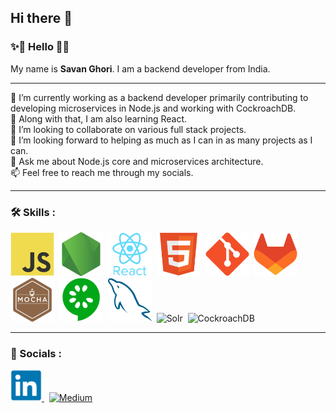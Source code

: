 ## Hi there 👋

### ✨👋 Hello 👋✨

My name is **Savan Ghori**. I am a backend developer from India.

---

🔭 I’m currently working as a backend developer primarily contributing to developing microservices in Node.js and working with CockroachDB.<br>
🌱 Along with that, I am also learning React.<br>
👯 I’m looking to collaborate on various full stack projects.<br>
🤔 I’m looking forward to helping as much as I can in as many projects as I can.<br>
💬 Ask me about Node.js core and microservices architecture.<br>
📫 Feel free to reach me through my socials.<br>

---

### :hammer_and_wrench: Skills :
<div>
  <img src="https://github.com/devicons/devicon/blob/master/icons/javascript/javascript-original.svg" title="JavaScript" alt="JavaScript" width="70" height="70"/>&nbsp;
  <img src="https://github.com/devicons/devicon/blob/master/icons/nodejs/nodejs-original.svg" title="NodeJs" alt="NodeJs" width="70" height="70"/>&nbsp;
  <img src="https://github.com/devicons/devicon/blob/master/icons/react/react-original-wordmark.svg" title="React" alt="React" width="70" height="70"/>&nbsp;
  <img src="https://github.com/devicons/devicon/blob/master/icons/html5/html5-original.svg" title="HTML5" alt="HTML" width="70" height="70"/>&nbsp;
  <img src="https://github.com/devicons/devicon/blob/master/icons/git/git-original.svg" title="Git" alt="Git" width="70" height="70"/>&nbsp;
  <img src="https://github.com/devicons/devicon/blob/master/icons/gitlab/gitlab-original.svg" title="Gitlab" alt="Gitlab" width="70" height="70"/>&nbsp;
  <img src="https://github.com/devicons/devicon/blob/master/icons/mocha/mocha-plain.svg" title="Mocha" alt="Mocha" width="70" height="70"/>&nbsp;
  <img src="https://github.com/devicons/devicon/blob/master/icons/cucumber/cucumber-plain.svg" title="Cucumber" alt="Cucumber" width="70" height="70"/>&nbsp;
  <img src="https://github.com/devicons/devicon/blob/master/icons/mysql/mysql-original.svg" title="MySQL"  alt="MySQL" width="70" height="70"/>&nbsp;
  <img src="https://img.stackshare.io/service/4483/default_2e67ca5c691a5ecab8b19ffaeb371128b4266409.png" title="Solr"  alt="Solr" width="70" height="70"/>&nbsp;
  <img src="https://upload.wikimedia.org/wikipedia/en/3/31/Cockroach_Labs_Logo.png" title="CockroachDB"  alt="CockroachDB" width="70" height="70"/>&nbsp;
</div>

---

### 🙂 Socials :
<div>
  <a href="https://www.linkedin.com/in/savan-ghori-77000a1b4/">
    <img src="https://github.com/devicons/devicon/blob/master/icons/linkedin/linkedin-original.svg" title="LinkedIn" alt="LinkedIn" width="50" height="50"/>
  </a>&nbsp;
  <a href="https://medium.com/@savanghori1203">
    <img src="https://cdn-icons-png.flaticon.com/512/5968/5968885.png" title="Medium" alt="Medium" width="50" height="50"/>
  </a>
</div>

